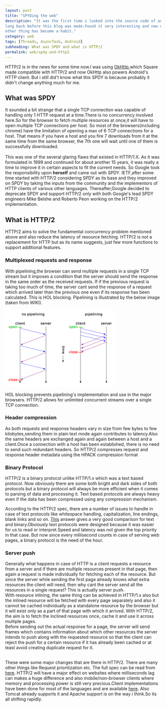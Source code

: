 ```yaml
---
layout: post
title: "SPYDing the web"
description: "It was the first time i looked into the source code of an Android component deeply.I wrote it
long back before this blog was made.Found it very interesting and now digging into the source code of every
other thing has become a habit."
category: web
tags: [Threads, AsyncTask, Android]
subheading: What was SPDY and what is HTTP/2
permalink: web/spdy-and-http2
---
```


HTTP/2 is in the news for some time now.I was using [OkHttp](https://github.com/square/okhttp),which Square made compatible with HTTP/2 and now OkHttp also powers Android's HTTP client. But i still did't know what this SPDY is because probably
it didn't change anything much for me.

## What was SPDY
It sounded a bit strange that a single TCP connection was capable of handling only 1 HTTP request at a time.There is no
concurrency involved here.So for the browser to fetch multiple resources at once,it will have to open multiple TCP connections per host. So most of the browsers(including chrome) have the limitation of opening a max of 6 TCP connections for a host. That means if you have a host and you fire 7 downloads from it at the same time from the same browser, the 7th one will wait until one of them is successfully downloaded.
<br><br>
This was one of the several glaring flaws that existed in HTTP/1.X. As it was formulated in 1999 and continued for about
another 15 years, it was really a time to improve it in certain aspects to fit the current needs. So Google took the responsibility upon **herself** and came out with SPDY. IETF,after some time started with HTTP/2 considering SPDY as its base and they improved on SPDY by taking the inputs from the community and the implementors of HTTP clients of various other languages. Thereafter,Google decided to deprecate SPDY and support HTTP/2 only with both Google's lead SPDY engineers Mike Belshe and Roberto Peon working on the HTTP/2 implementation.

## What is HTTP/2

HTTP/2 aims to solve the fundamental concurrency problem mentioned above and also reduce the latency of resource fetching.
HTTP/2 is not a replacement for HTTP but as its name suggests, just few more functions to support additional features.

### Multiplexed requests and response

With pipelining,the browser can send multiple requests in a single TCP stream but it imposes a condition that the server should
send the response in the same order as the received requests. If if the previous request is taking too much of time, the server
cant send the response of a request which arrived later than the previous one even if its response has been calculated. This is
HOL blocking. Pipelining is illustrated by the below image (taken from WIKI).

![alt text][logo]

HOL blocking prevents pipelining's implementation and use in the major browsers. HTTP/2 allows for unlimited concurrent streams
over a single TCP connection.

### Header compression
As both requests and response headers vary in size from few bytes to few kilobytes,sending them in plain text mode again contributes to latency.Also the same headers are exchanged again and again between a host and a client.Once a connection with
a host has been established, there is no need to send such redundant headers. So HTTP/2 compresses request and response header metadata using the HPACK compression format

### Binary Protocol
HTTP/2 is a binary protocol unlike HTTP/1.x which was a text based protocol. Now obviously there are some both bright
and dark sides of both protocols but a binary protocol will always be more efficient when it comes to parsing of data and processing it. Text based protocols are always heavy even if the data has been compressed using any compression
mechanism.  

According to the HTTP/2 spec, there are a number of issues to handle in case of text protocols like whitespace handling, capitalization, line endings, blank links and so on. [This](http://stackoverflow.com/questions/2525188/are-binary-protocols-dead) answer gives a very good comparison
for text and binary.Obviously text protocols were designed because it was easier for us to read or interpret.Speed and latency was not given the top priority in that case. But now since every millisecond counts in case of serving web pages, a binary protocol is the need of the hour.

### Server push
Generally what happens in case of HTTP is a client requests a resource from a server and if there are multiple resources present in that page, then again a request is made individually for fetching each of the resource.
But since the server while sending the first page already knows what extra resources the client will need, then why
cant the server send all the resources in a single request? This is actually server push.
<br>
With resource inlining, the same thing can be achieved in HTTP/1.x also but the inlined resource will be fetched with every page separately and also it cannot be cached individually as a standalone resource by the browser but it will exist only as a part of that page with which it arrived. With HTTP/2, the aim is to fetch the inclined resources once, cache it and use it across multiple pages.
<br>
Before sending out the actual response for a page, the server will send frames which contains information about which
other resources the server intends to push along with the requested resource  so that the client can reject the push for a certain resource if it has already been cached or at least avoid creating duplicate request for it.
<br><br>

These were some major changes that are there in HTTP/2. There are many other things like Request prioritization etc. The full spec can be read from [here](https://http2.github.io/). HTTP/2 will have a major effect on websites where milliseconds lag can makes a huge difference and also mobile/non-browser clients where memory and processing power is still very precious.Client implementations have been done for most of the languages and are available [here](https://github.com/http2/http2-spec/wiki/Implementations). Also Tomcat already supports it and Apache support is on the way i think.So its all shifting rapidly.


[logo]: /images/pipelining.png "Logo Title Text 2"
